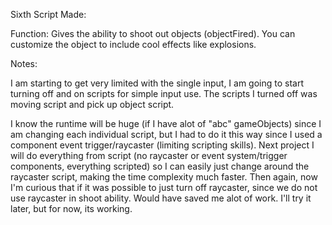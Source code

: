 Sixth Script Made:

Function: Gives the ability to shoot out objects (objectFired). You can customize the object to include cool effects like explosions.

Notes:

I am starting to get very limited with the single input, I am going to start turning off and on scripts for simple input use. The scripts I turned off was moving script and pick up object script.
		
I know the runtime will be huge (if I have alot of "abc" gameObjects) since I am changing each individual script, but I had to do it this way since I used a component event trigger/raycaster (limiting scripting skills). Next project I will do everything from script (no raycaster or event system/trigger components, everything scripted) so I can easily just change around the raycaster script, making the time complexity much faster. Then again, now I'm curious that if it was possible to just turn off raycaster, since we do not use raycaster in shoot ability. Would have saved me alot of work. I'll try it later, but for now, its working.
